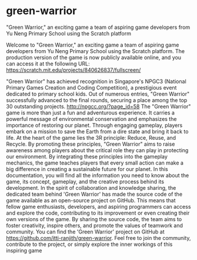 # green-warrior
"Green Warrior," an exciting game a team of aspiring game developers from Yu Neng Primary School using the Scratch platform


Welcome to "Green Warrior," an exciting game a team of aspiring game developers from Yu Neng Primary School using the Scratch platform. The production version of the game is now publicly available online, and you can access it at the following URL: https://scratch.mit.edu/projects/840626837/fullscreen/

"Green Warrior" has achieved recognition in Singapore's NPGC3 (National Primary Games Creation and Coding Competition), a prestigious event dedicated to primary school kids. Out of numerous entries, "Green Warrior" successfully advanced to the final rounds, securing a place among the top 30 outstanding projects. http://npgcc.org/?page_id=58 
The "Green Warrior" game is more than just a fun and adventurous experience. It carries a powerful message of environmental conservation and emphasizes the importance of restoring our planet. Through engaging gameplay, players embark on a mission to save the Earth from a dire state and bring it back to life.
At the heart of the game lies the 3R principle: Reduce, Reuse, and Recycle. By promoting these principles, "Green Warrior" aims to raise awareness among players about the critical role they can play in protecting our environment. By integrating these principles into the gameplay mechanics, the game teaches players that every small action can make a big difference in creating a sustainable future for our planet.
In this documentation, you will find all the information you need to know about the game, its concept, gameplay, and the creative process behind its development.
In the spirit of collaboration and knowledge sharing, the dedicated team behind 'Green Warrior' has made the source code of the game available as an open-source project on GitHub. This means that fellow game enthusiasts, developers, and aspiring programmers can access and explore the code, contributing to its improvement or even creating their own versions of the game. By sharing the source code, the team aims to foster creativity, inspire others, and promote the values of teamwork and community. You can find the 'Green Warrior' project on GitHub at https://github.com/itti-ranjith/green-warrior.  Feel free to join the community, contribute to the project, or simply explore the inner workings of this inspiring game
